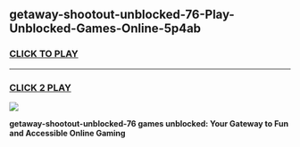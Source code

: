 
## getaway-shootout-unblocked-76-Play-Unblocked-Games-Online-5p4ab
<h3>
<a href="https://premium76.site?title=getaway-shootout-unblocked-76&ref=25A">CLICK TO PLAY</a></h3>
<hr>

<h3>
<a href="https://premium76.site?title=getaway-shootout-unblocked-76&ref=25A">CLICK 2 PLAY</a>
  
</h3>

<a href="https://premium76.site?title=getaway-shootout-unblocked-76&ref=25A"><img src="https://clearcache.store/games.png"></a>


**getaway-shootout-unblocked-76 games unblocked: Your Gateway to Fun and Accessible Online Gaming**
